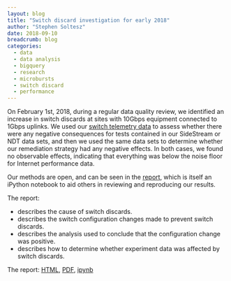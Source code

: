 ```yaml
---
layout: blog
title: "Switch discard investigation for early 2018"
author: "Stephen Soltesz"
date: 2018-09-10
breadcrumb: blog
categories:
  - data
  - data analysis
  - bigquery
  - research
  - microbursts
  - switch discard
  - performance
---
```


On February 1st, 2018, during a regular data quality review, we identified an
increase in switch discards at sites with 10Gbps equipment connected to 1Gbps
uplinks. We used our [switch telemetry
data](https://www.measurementlab.net/blog/disco-dataset/) to assess whether
there were any negative consequences for tests contained in our SideStream or NDT data sets, and
then we used the same data sets to determine whether our remediation strategy
had any negative effects. In both cases, we found no observable effects,
indicating that everything was below the noise floor for Internet performance data.

<!--more-->

Our methods are open, and can be seen in the [report](/data/docs/analysis/discard-analysis-2018/), which is itself an iPython
notebook to aid others in reviewing and reproducing our results.

The report:
* describes the cause of switch discards.
* describes the switch configuration changes made to prevent switch discards.
* describes the analysis used to conclude that the configuration change was positive.
* describes how to determine whether experiment data was affected by switch discards.

The report: [HTML](/data/docs/analysis/discard-analysis-2018/), [PDF](/publications/discard-analysis-2018.pdf), [ipynb](https://github.com/m-lab/website/raw/main/notebooks/discard-analysis-2018.ipynb)
